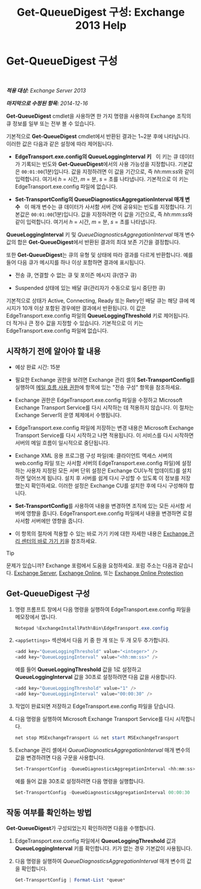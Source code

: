 ﻿---
title: 'Get-QueueDigest 구성: Exchange 2013 Help'
TOCTitle: Get-QueueDigest 구성
ms:assetid: f730c520-4ba5-4a15-8846-132bff500bb8
ms:mtpsurl: https://technet.microsoft.com/ko-kr/library/Dn505733(v=EXCHG.150)
ms:contentKeyID: 59635552
ms.date: 05/22/2018
mtps_version: v=EXCHG.150
ms.translationtype: MT
---

# Get-QueueDigest 구성

 

_**적용 대상:** Exchange Server 2013_

_**마지막으로 수정된 항목:** 2014-12-16_

**Get-QueueDigest** cmdlet을 사용하면 한 가지 명령을 사용하여 Exchange 조직의 큐 정보를 일부 또는 전부 볼 수 있습니다.

기본적으로 **Get-QueueDigest** cmdlet에서 반환된 결과는 1~2분 후에 나타납니다. 이러한 값은 다음과 같은 설정에 따라 제어됩니다.

  - **EdgeTransport.exe.config의 QueueLoggingInterval 키**   이 키는 큐 데이터가 기록되는 빈도와 **Get-QueueDigest**에서의 사용 가능성을 지정합니다. 기본값은 `00:01:00`(1분)입니다. 값을 지정하려면 이 값을 기간으로, 즉 *hh:mm:ss*와 같이 입력합니다. 여기서 *h* = 시간, *m* = 분, *s* = 초를 나타냅니다. 기본적으로 이 키는 EdgeTransport.exe.config 파일에 없습니다.

  - **Set-TransportConfig의 QueueDiagnosticsAggregationInterval 매개 변수**   이 매개 변수는 큐 데이터가 사서함 서버 간에 공유되는 빈도를 지정합니다. 기본값은 `00:01:00`(1분)입니다. 값을 지정하려면 이 값을 기간으로, 즉 *hh:mm:ss*와 같이 입력합니다. 여기서 *h* = 시간, *m* = 분, *s* = 초를 나타냅니다.

**QueueLoggingInterval** 키 및 *QueueDiagnosticsAggregationInterval* 매개 변수 값의 합은 **Get-QueueDigest**에서 반환된 결과의 최대 보존 기간을 결정합니다.

또한 **Get-QueueDigest**는 큐의 유형 및 상태에 따라 결과를 다르게 반환합니다. 예를 들어 다음 큐가 메시지를 하나 이상 포함하면 결과에 표시됩니다.

  - 전송 큐, 연결할 수 없는 큐 및 포이즌 메시지 큐(영구 큐)

  - Suspended 상태에 있는 배달 큐(관리자가 수동으로 일시 중단한 큐)

기본적으로 상태가 Active, Connecting, Ready 또는 Retry인 배달 큐는 해당 큐에 메시지가 10개 이상 포함된 경우에만 결과에서 반환됩니다. 이 값은 EdgeTransport.exe.config 파일의 **QueueLoggingThreshold** 키로 제어됩니다. 더 적거나 큰 정수 값을 지정할 수 있습니다. 기본적으로 이 키는 EdgeTransport.exe.config 파일에 없습니다.

## 시작하기 전에 알아야 할 내용

  - 예상 완료 시간: 15분

  - 필요한 Exchange 권한을 보려면 Exchange 관리 셸의 **Set-TransportConfig**를 실행하여 [메일 흐름 사용 권한](mail-flow-permissions-exchange-2013-help.md)에 항목에 있는 "전송 구성" 항목을 참조하세요.

  - Exchange 권한은 EdgeTransport.exe.config 파일을 수정하고 Microsoft Exchange Transport Service를 다시 시작하는 데 적용하지 않습니다. 이 절차는 Exchange Server의 운영 체제에서 수행됩니다.

  - EdgeTransport.exe.config 파일에 저장하는 변경 내용은 Microsoft Exchange Transport Service를 다시 시작하고 나면 적용됩니다. 이 서비스를 다시 시작하면 서버의 메일 흐름이 일시적으로 중단됩니다.

  - Exchange XML 응용 프로그램 구성 파일(예: 클라이언트 액세스 서버의 web.config 파일 또는 사서함 서버의 EdgeTransport.exe.config 파일)에 설정하는 사용자 지정된 모든 서버 단위 설정은 Exchange CU(누적 업데이트)를 설치하면 덮어쓰게 됩니다. 설치 후 서버를 쉽게 다시 구성할 수 있도록 이 정보를 저장했는지 확인하세요. 이러한 설정은 Exchange CU를 설치한 후에 다시 구성해야 합니다.

  - **Set-TransportConfig**를 사용하여 내용을 변경하면 조직에 있는 모든 사서함 서버에 영향을 줍니다. EdgeTransport.exe.config 파일에서 내용을 변경하면 로컬 사서함 서버에만 영향을 줍니다.

  - 이 항목의 절차에 적용할 수 있는 바로 가기 키에 대한 자세한 내용은 [Exchange 관리 센터의 바로 가기 키](keyboard-shortcuts-in-the-exchange-admin-center-exchange-online-protection-help.md)을 참조하세요.


> [!TIP]
> 문제가 있습니까? Exchange 포럼에서 도움을 요청하세요. 포럼 주소는 다음과 같습니다. <A href="https://go.microsoft.com/fwlink/p/?linkid=60612">Exchange Server</A>, <A href="https://go.microsoft.com/fwlink/p/?linkid=267542">Exchange Online</A>, 또는 <A href="https://go.microsoft.com/fwlink/p/?linkid=285351">Exchange Online Protection</A>



## Get-QueueDigest 구성

1.  명령 프롬프트 창에서 다음 명령을 실행하여 EdgeTransport.exe.config 파일을 메모장에서 엽니다.
    
    ```powershell
    Notepad %ExchangeInstallPath%Bin\EdgeTransport.exe.config
    ```

2.  `<appSettings>` 섹션에서 다음 키 중 한 개 또는 두 개 모두 추가합니다.
    
    ```powershell
    <add key="QueueLoggingThreshold" value="<integer>" />
    <add key="QueueLoggingInterval" value="<hh:mm:ss>" />
    ```
    
    예를 들어 **QueueLoggingThreshold** 값을 1로 설정하고 **QueueLoggingInterval** 값을 30초로 설정하려면 다음 값을 사용합니다.
    
    ```powershell
    <add key="QueueLoggingThreshold" value="1" />
    <add key="QueueLoggingInterval" value="00:00:30" />
    ```

3.  작업이 완료되면 저장하고 EdgeTransport.exe.config 파일을 닫습니다.

4.  다음 명령을 실행하여 Microsoft Exchange Transport Service를 다시 시작합니다.
    
    ```powershell
    net stop MSExchangeTransport && net start MSExchangeTransport
    ```

5.  Exchange 관리 셸에서 *QueueDiagnosticsAggregationInterval* 매개 변수의 값을 변경하려면 다음 구문을 사용합니다.
    
    ```powershell
    Set-TransportConfig -QueueDiagnosticsAggregationInterval <hh:mm:ss>
    ```
    
    예를 들어 값을 30초로 설정하려면 다음 명령을 실행합니다.
    
    ```powershell
    Set-TransportConfig -QueueDiagnosticsAggregationInterval 00:00:30
    ```

## 작동 여부를 확인하는 방법

**Get-QueueDigest**가 구성되었는지 확인하려면 다음을 수행합니다.

1.  EdgeTransport.exe.config 파일에서 **QueueLoggingThreshold** 값과 **QueueLoggingInterval** 키를 확인합니다. 키가 없는 경우 기본값이 사용됩니다.

2.  다음 명령을 실행하여 *QueueDiagnosticsAggregationInterval* 매개 변수의 값을 확인합니다.
    
    ```powershell
    Get-TransportConfig | Format-List *queue*
    ```

